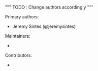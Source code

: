 """ TODO : Change authors accordingly
"""


Primary authors:

*  Jeremy Sintes (@jeremysintes)

Maintainers:

*  

Contributors:

*  